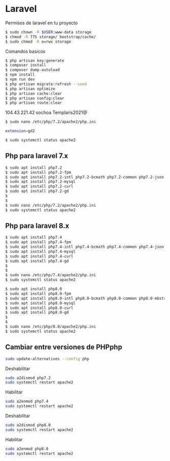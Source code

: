 # Laravel

Permisos de laravel en tu proyecto

```bash
$ sudo chown -R $USER:www-data storage
$ chmod -R 775 storage/ bootstrap/cache/
$ sudo chmod -R o=rwx storage
```

Comandos basicos

```bash
$ php artisan key:generate
$ composer install
$ composer dump-autoload
$ npm install
$ npm run dev
$ php artisan migrate:refresh --seed
$ php artisan optimize
$ php artisan cache:clear
$ php artisan config:clear
$ php artisan route:clear
```


104.43.221.42
sochoa
Templaris2021@

```bash
$ sudo nano /etc/php/7.2/apache2/php.ini

extension=gd2

$ sudo systemctl status apache2
```

## Php para laravel 7.x

```bash
$ sudo apt install php7.2
$ sudo apt install php7.2-fpm
$ sudo apt install php7.2-intl php7.2-bcmath php7.2-common php7.2-json php7.2-mbstring openssl php7.2-xml
$ sudo apt install php7.2-mysql
$ sudo apt install php7.2-curl
$ sudo apt install php7.2-gd
$
$ 
$ sudo nano /etc/php/7.2/apache2/php.ini
$ sudo systemctl status apache2
```

## Php para laravel 8.x

```bash
$ sudo apt install php7.4
$ sudo apt install php7.4-fpm
$ sudo apt install php7.4-intl php7.4-bcmath php7.4-common php7.4-json php7.4-mbstring openssl php7.4-xml
$ sudo apt install php7.4-mysql
$ sudo apt install php7.4-curl
$ sudo apt install php7.4-gd
$
$ 
$ sudo nano /etc/php/7.4/apache2/php.ini
$ sudo systemctl status apache2
```

```bash
$ sudo apt install php8.0
$ sudo apt install php8.0-fpm
$ sudo apt install php8.0-intl php8.0-bcmath php8.0-common php8.0-mbstring openssl php8.0-xml
$ sudo apt install php8.0-mysql
$ sudo apt install php8.0-curl
$ sudo apt install php8.0-gd
$
$ 
$ sudo nano /etc/php/8.0/apache2/php.ini
$ sudo systemctl status apache2
```

## Cambiar entre versiones de PHPphp
```bash
sudo update-alternatives --config php
```

Deshabilitar
```bash
sudo a2dismod php7.2
sudo systemctl restart apache2
```

Habilitar
```bash
sudo a2enmod php7.4
sudo systemctl restart apache2
```

Deshabilitar
```bash
sudo a2dismod php8.0
sudo systemctl restart apache2
```

Habilitar
```bash
sudo a2enmod php8.0
sudo systemctl restart apache2
```